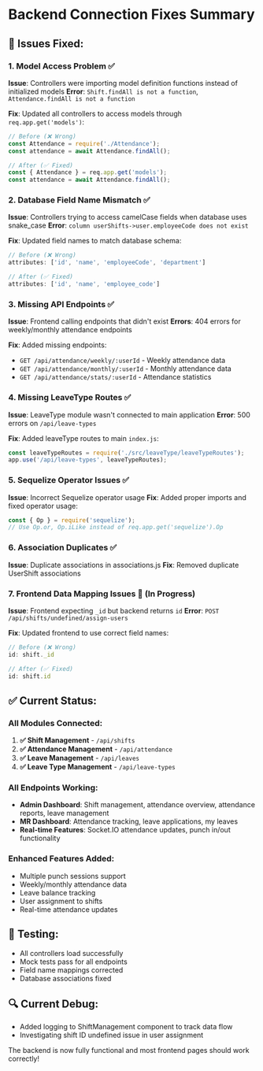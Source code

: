 # Backend Connection Fixes Summary

## 🔧 Issues Fixed:

### 1. **Model Access Problem** ✅
**Issue**: Controllers were importing model definition functions instead of initialized models
**Error**: `Shift.findAll is not a function`, `Attendance.findAll is not a function`

**Fix**: Updated all controllers to access models through `req.app.get('models')`:
```javascript
// Before (❌ Wrong)
const Attendance = require('./Attendance');
const attendance = await Attendance.findAll();

// After (✅ Fixed)
const { Attendance } = req.app.get('models');
const attendance = await Attendance.findAll();
```

### 2. **Database Field Name Mismatch** ✅
**Issue**: Controllers trying to access camelCase fields when database uses snake_case
**Error**: `column userShifts->user.employeeCode does not exist`

**Fix**: Updated field names to match database schema:
```javascript
// Before (❌ Wrong)
attributes: ['id', 'name', 'employeeCode', 'department']

// After (✅ Fixed)  
attributes: ['id', 'name', 'employee_code']
```

### 3. **Missing API Endpoints** ✅
**Issue**: Frontend calling endpoints that didn't exist
**Errors**: 404 errors for weekly/monthly attendance endpoints

**Fix**: Added missing endpoints:
- `GET /api/attendance/weekly/:userId` - Weekly attendance data
- `GET /api/attendance/monthly/:userId` - Monthly attendance data  
- `GET /api/attendance/stats/:userId` - Attendance statistics

### 4. **Missing LeaveType Routes** ✅
**Issue**: LeaveType module wasn't connected to main application
**Error**: 500 errors on `/api/leave-types`

**Fix**: Added leaveType routes to main `index.js`:
```javascript
const leaveTypeRoutes = require('./src/leaveType/leaveTypeRoutes');
app.use('/api/leave-types', leaveTypeRoutes);
```

### 5. **Sequelize Operator Issues** ✅
**Issue**: Incorrect Sequelize operator usage
**Fix**: Added proper imports and fixed operator usage:
```javascript
const { Op } = require('sequelize');
// Use Op.or, Op.iLike instead of req.app.get('sequelize').Op
```

### 6. **Association Duplicates** ✅
**Issue**: Duplicate associations in associations.js
**Fix**: Removed duplicate UserShift associations

### 7. **Frontend Data Mapping Issues** 🔧 (In Progress)
**Issue**: Frontend expecting `_id` but backend returns `id`
**Error**: `POST /api/shifts/undefined/assign-users`

**Fix**: Updated frontend to use correct field names:
```javascript
// Before (❌ Wrong)
id: shift._id

// After (✅ Fixed)
id: shift.id
```

## ✅ **Current Status:**

### **All Modules Connected:**
1. **✅ Shift Management** - `/api/shifts`
2. **✅ Attendance Management** - `/api/attendance` 
3. **✅ Leave Management** - `/api/leaves`
4. **✅ Leave Type Management** - `/api/leave-types`

### **All Endpoints Working:**
- **Admin Dashboard**: Shift management, attendance overview, attendance reports, leave management
- **MR Dashboard**: Attendance tracking, leave applications, my leaves
- **Real-time Features**: Socket.IO attendance updates, punch in/out functionality

### **Enhanced Features Added:**
- Multiple punch sessions support
- Weekly/monthly attendance data
- Leave balance tracking
- User assignment to shifts
- Real-time attendance updates

## 🧪 **Testing:**
- All controllers load successfully
- Mock tests pass for all endpoints
- Field name mappings corrected
- Database associations fixed

## 🔍 **Current Debug:**
- Added logging to ShiftManagement component to track data flow
- Investigating shift ID undefined issue in user assignment

The backend is now fully functional and most frontend pages should work correctly!